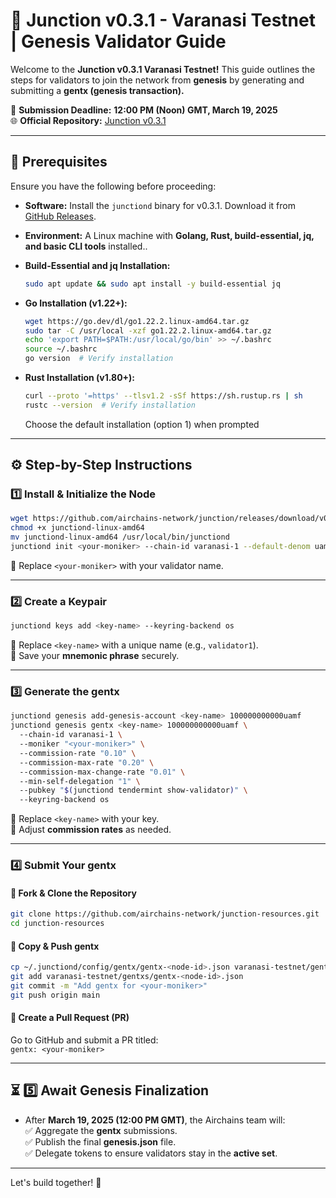 # 🚀 Junction v0.3.1 - Varanasi Testnet | Genesis Validator Guide  

Welcome to the **Junction v0.3.1 Varanasi Testnet!** This guide outlines the steps for validators to join the network from **genesis** by generating and submitting a **gentx (genesis transaction).**  

📅 **Submission Deadline:** **12:00 PM (Noon) GMT, March 19, 2025**  
🌐 **Official Repository:** [Junction v0.3.1](https://github.com/airchains-network/junction/tree/v0.3.1)  

---

## 🚀 Prerequisites  

Ensure you have the following before proceeding:  

- **Software:** Install the `junctiond` binary for v0.3.1. Download it from [GitHub Releases](https://github.com/airchains-network/junction/releases).  
- **Environment:** A Linux machine with **Golang, Rust, build-essential, jq, and basic CLI tools** installed..
- **Build-Essential and jq Installation:**  

  ```bash
  sudo apt update && sudo apt install -y build-essential jq
  ```

- **Go Installation (v1.22+):**  

  ```bash
  wget https://go.dev/dl/go1.22.2.linux-amd64.tar.gz  
  sudo tar -C /usr/local -xzf go1.22.2.linux-amd64.tar.gz  
  echo 'export PATH=$PATH:/usr/local/go/bin' >> ~/.bashrc  
  source ~/.bashrc  
  go version  # Verify installation  
  ```

- **Rust Installation (v1.80+):**  

  ```bash
  curl --proto '=https' --tlsv1.2 -sSf https://sh.rustup.rs | sh 
  rustc --version  # Verify installation  
  ```  

  Choose the default installation (option 1) when prompted

---

## ⚙️ Step-by-Step Instructions  

### 1️⃣ Install & Initialize the Node  

```bash
wget https://github.com/airchains-network/junction/releases/download/v0.3.1/junctiond-linux-amd64  
chmod +x junctiond-linux-amd64  
mv junctiond-linux-amd64 /usr/local/bin/junctiond  
junctiond init <your-moniker> --chain-id varanasi-1 --default-denom uamf
```

🔹 Replace `<your-moniker>` with your validator name.  

---

### 2️⃣ Create a Keypair  

```bash
junctiond keys add <key-name> --keyring-backend os  
```

🔹 Replace `<key-name>` with a unique name (e.g., `validator1`).  
🔹 Save your **mnemonic phrase** securely.  

---

### 3️⃣ Generate the gentx  

```bash
junctiond genesis add-genesis-account <key-name> 100000000000uamf  
junctiond genesis gentx <key-name> 100000000000uamf \  
  --chain-id varanasi-1 \  
  --moniker "<your-moniker>" \  
  --commission-rate "0.10" \  
  --commission-max-rate "0.20" \  
  --commission-max-change-rate "0.01" \  
  --min-self-delegation "1" \  
  --pubkey "$(junctiond tendermint show-validator)" \  
  --keyring-backend os  
```

🔹 Replace `<key-name>` with your key.  
🔹 Adjust **commission rates** as needed.  

---

### 4️⃣ Submit Your gentx  

#### 🔹 Fork & Clone the Repository  

```bash
git clone https://github.com/airchains-network/junction-resources.git  
cd junction-resources  
```

#### 🔹 Copy & Push gentx  

```bash
cp ~/.junctiond/config/gentx/gentx-<node-id>.json varanasi-testnet/gentxs/  
git add varanasi-testnet/gentxs/gentx-<node-id>.json  
git commit -m "Add gentx for <your-moniker>"  
git push origin main  
```

#### 🔹 Create a Pull Request (PR)  

Go to GitHub and submit a PR titled:  
`gentx: <your-moniker>`  

---

## ⏳ 5️⃣ Await Genesis Finalization  

- After **March 19, 2025 (12:00 PM GMT)**, the Airchains team will:  
  ✅ Aggregate the **gentx** submissions.  
  ✅ Publish the final **genesis.json** file.  
  ✅ Delegate tokens to ensure validators stay in the **active set**.  

---

Let's build together! 🚀  
